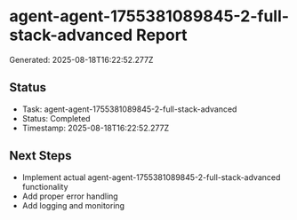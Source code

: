 # agent-agent-1755381089845-2-full-stack-advanced Report

Generated: 2025-08-18T16:22:52.277Z

## Status
- Task: agent-agent-1755381089845-2-full-stack-advanced
- Status: Completed
- Timestamp: 2025-08-18T16:22:52.277Z

## Next Steps
- Implement actual agent-agent-1755381089845-2-full-stack-advanced functionality
- Add proper error handling
- Add logging and monitoring
